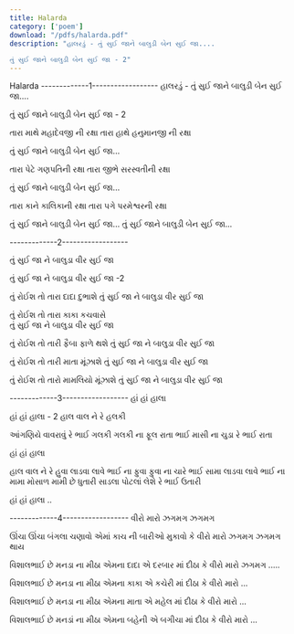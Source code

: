 ```yaml
---
title: Halarda
category: ['poem']
download: "/pdfs/halarda.pdf"
description: "હાલરડું - તું સુઈ જાને બાલુડી બેન સુઈ જા....

તું સુઈ જાને બાલુડી બેન સુઈ જા - 2"
---
```




Halarda 
-------------1------------------
હાલરડું - તું સુઈ જાને બાલુડી બેન સુઈ જા....

તું સુઈ જાને બાલુડી બેન સુઈ જા - 2

તારા માથે મહાદેવજી ની રક્ષા 
તારા હાથે હનુમાનજી ની રક્ષા 

તું સુઈ જાને બાલુડી બેન સુઈ જા...

તારા પેટે ગણપતિની રક્ષા
તારા જીભે સરસ્વતીની રક્ષા 

તું સુઈ જાને બાલુડી બેન સુઈ જા...

તારા કાને કાલિકાની રક્ષા
તારા પગે પરમેશ્વરની રક્ષા 

તું સુઈ જાને બાલુડી બેન સુઈ જા...
તું સુઈ જાને બાલુડી બેન સુઈ જા...






-------------2------------------

તું સુઈ જા ને બાલુડા વીર સુઈ જા

તું સુઈ જા ને બાલુડા વીર સુઈ જા -2

તું રોઈશ તો તારા દાદા દુભાશે 
તું સુઈ જા ને બાલુડા વીર સુઈ જા 

તું રોઈશ તો તારા કાકા કચવાસે    
તું સુઈ જા ને બાલુડા વીર સુઈ જા 

તું રોઈશ તો તારી ફૈબા ફાળે થશે 
તું સુઈ જા ને બાલુડા વીર સુઈ જા 

તું રોઈશ તો તારી માતા મૂંઝાશે 
તું સુઈ જા ને બાલુડા વીર સુઈ જા

તું રોઈશ તો તારો મામલિયો મૂંઝાશે 
તું સુઈ જા ને બાલુડા વીર સુઈ જા







-------------3------------------
હાં હાં હાલા

હાં હાં હાલા - 2 
હાલ વાલ ને રે હલકી 

આંગણિયે વાવરાવું રે ભાઈ ગલકી 
ગલકી ના ફૂલ રાતા ભાઈ માસી ના ચુડા રે ભાઈ રાતા

હાં હાં હાલા

હાલ  વાલ ને રે હુવા લાડવા લાવે ભાઈ ના ફુવા 
ફુવા ના ચારે ભાઈ સામા લાડવા લાવે ભાઈ ના મામા 
મોસાળ મામી છે ધુતારી સાડલા પોટલાં લેશે રે ભાઈ ઉતારી 

હાં હાં હાલા ..











-------------4------------------
વીરો મારો ઝગમગ ઝગમગ


ઊંચા ઊંચા બંગલા ચણાવો 
એમાં કાચ ની બારીઓ મુકાવો કે 
વીરો મારો ઝગમગ ઝગમગ થાય

વિશાલભાઈ છે મનડા ના મીઠા 
એમના દાદા એ દરબાર માં દીઠા કે 
વીરો મારો ઝગમગ .....

વિશાલભાઈ છે મનડા ના મીઠા 
એમના કાકા એ કચેરી માં દીઠા કે 
વીરો મારો ...

વિશાલભાઈ છે મનડા ના મીઠા 
એમના માતા એ મહેલ માં દીઠા કે 
વીરો મારો ... 

વિશાલભાઈ છે મનડાં ના મીઠા 
એમના બહેની એ બગીચા માં દીઠા કે 
વીરો મારો ...




